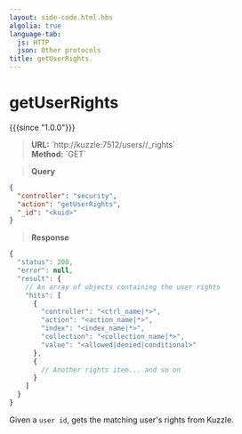 ```yaml
---
layout: side-code.html.hbs
algolia: true
language-tab:
  js: HTTP
  json: Other protocols
title: getUserRights
---
```



# getUserRights

{{{since "1.0.0"}}}



<blockquote class="js">
<p>
<b>URL:</b> `http://kuzzle:7512/users/<kuid>/_rights`  
</br><b>Method:</b> `GET`
</p>
</blockquote>

<blockquote class="json">
<p>
<b>Query</b>
</p>
</blockquote>

```json
{
  "controller": "security",
  "action": "getUserRights",
  "_id": "<kuid>"
}
```


>**Response**

```javascript
{
  "status": 200,
  "error": null,
  "result": {
    // An array of objects containing the user rights
    "hits": [
      {
        "controller": "<ctrl_name|*>",
        "action": "<action_name|*>",
        "index": "<index_name|*>",
        "collection": "<collection_name|*>",
        "value": "<allowed|denied|conditional>"
      },
      {
        // Another rights item... and so on
      }
    ]
  }
}
```

Given a `user id`, gets the matching user's rights from Kuzzle.
